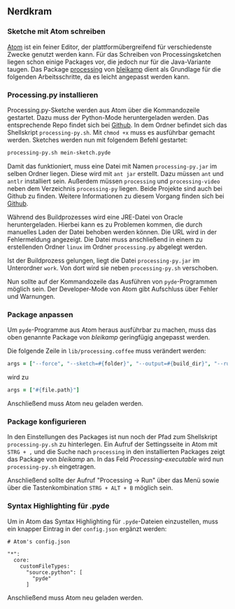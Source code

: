 ## Nerdkram

### Sketche mit Atom schreiben

[Atom](https://atom.io/) ist ein feiner Editor, der plattformübergreifend für verschiedenste Zwecke genutzt werden kann. Für das Schreiben von Processingsketchen liegen schon einige Packages vor, die jedoch nur für die Java-Variante taugen. Das Package [processing](https://github.com/bleikamp/processing) von [bleikamp](https://github.com/bleikamp) dient als Grundlage für die folgenden Arbeitsschritte, da es leicht angepasst werden kann.

### Processing.py installieren

Processing.py-Sketche werden aus Atom über die Kommandozeile gestartet. Dazu muss der Python-Mode heruntergeladen werden. Das entsprechende Repo findet sich bei [Github](https://github.com/jdf/processing.py). In dem Ordner befindet sich das Shellskript `processing-py.sh`. Mit `chmod +x` muss es ausführbar gemacht werden. Sketches werden nun mit folgendem Befehl gestartet:

```bash
processing-py.sh mein-sketch.pyde
```

Damit das funktioniert, muss eine Datei mit Namen `processing-py.jar` im selben Ordner liegen. Diese wird mit `ant jar` erstellt. Dazu müssen `ant` und `antlr` installiert sein. Außerdem müssen `processing` und `processing-video` neben dem Verzeichnis `processing-py` liegen. Beide Projekte sind auch bei Github zu finden. Weitere Informationen zu diesem Vorgang finden sich bei [Github](https://github.com/jdf/processing.py/issues/96).

Während des Buildprozesses wird eine JRE-Datei von Oracle heruntergeladen. Hierbei kann es zu Problemen kommen, die durch manuelles Laden der Datei behoben werden können. Die URL wird in der Fehlermeldung angezeigt. Die Datei muss anschließend in einem zu erstellenden Ordner `linux` im Ordner `processing.py` abgelegt werden.

Ist der Buildprozess gelungen, liegt die Datei `processing-py.jar` im Unterordner `work`. Von dort wird sie neben `processing-py.sh` verschoben. 

Nun sollte auf der Kommandozeile das Ausführen von `pyde`-Programmen möglich sein. Der Developer-Mode von Atom gibt Aufschluss über Fehler und Warnungen.

### Package anpassen

Um `pyde`-Programme aus Atom heraus ausführbar zu machen, muss das oben genannte Package von *bleikamp* geringfügig angepasst werden.

Die folgende Zeile in `lib/processing.coffee` muss verändert werden:

```coffee
args = ["--force", "--sketch=#{folder}", "--output=#{build_dir}", "--run"]
```

wird zu

```coffee
args = ["#{file.path}"]
```

Anschließend muss Atom neu geladen werden.

### Package konfigurieren

In den Einstellungen des Packages ist nun noch der Pfad zum Shellskript `processing-py.sh` zu hinterlegen. Ein Aufruf der Settingsseite in Atom mit `STRG + ,` und die Suche nach `processing` in den installierten Packages zeigt das Package von *bleikamp* an. In das Feld *Processing-executable* wird nun `processing-py.sh` eingetragen.

Anschließend sollte der Aufruf "Processing -> Run" über das Menü sowie über die Tastenkombination `STRG + ALT + B` möglich sein.

### Syntax Highlighting für .pyde

Um in Atom das Syntax Highlighting für `.pyde`-Dateien einzustellen, muss ein knapper Eintrag in der `config.json` ergänzt werden:

```
# Atom's config.json

"*":
  core:
    customFileTypes:
      "source.python": [
        "pyde"
      ]
```

Anschließend muss Atom neu geladen werden.